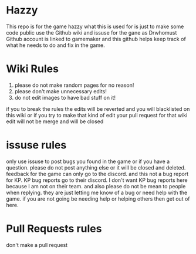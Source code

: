 # Hazzy

This repo is for the game hazzy
what this is used for is just to make some code public
use the Github wiki and issuse for the gane as Drwhomust Github account is linked to gamemaker
and this github helps keep track of what he needs to do and fix in the game.

# Wiki Rules

1. please do not make random pages for no reason!
2. please don't make unnecessary edits!
3. do not edit images to have bad stuff on it!

if you to break the rules the edits will be reverted and you will blacklisted on this wiki or if you try to make that
kind of edit your pull request for that wiki edit will not be merge and will be closed

# issuse rules

only use issuse to post bugs you found in the game or if you have a question. please do not post anything else or it will be closed and deleted. feedback for the game can only go to the discord. and this not a bug report for KP. KP bug reports go to their discord. I don't want KP bug reports here because I am not on their team. and also please do not be mean to people when replying. they are just letting me know of a bug or need help with the game. if you are not going be needing help or helping others then get out of here.

# Pull Requests rules
don't make a pull request
